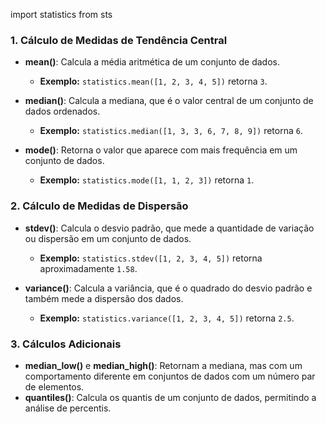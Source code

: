 import statistics from sts

### 1. Cálculo de Medidas de Tendência Central
- **mean()**: Calcula a média aritmética de um conjunto de dados.
  - **Exemplo:** `statistics.mean([1, 2, 3, 4, 5])` retorna `3`.
  
- **median()**: Calcula a mediana, que é o valor central de um conjunto de dados ordenados.
  - **Exemplo:** `statistics.median([1, 3, 3, 6, 7, 8, 9])` retorna `6`.

- **mode()**: Retorna o valor que aparece com mais frequência em um conjunto de dados.
  - **Exemplo:** `statistics.mode([1, 1, 2, 3])` retorna `1`.

### 2. Cálculo de Medidas de Dispersão
- **stdev()**: Calcula o desvio padrão, que mede a quantidade de variação ou dispersão em um conjunto de dados.
  - **Exemplo:** `statistics.stdev([1, 2, 3, 4, 5])` retorna aproximadamente `1.58`.

- **variance()**: Calcula a variância, que é o quadrado do desvio padrão e também mede a dispersão dos dados.
  - **Exemplo:** `statistics.variance([1, 2, 3, 4, 5])` retorna `2.5`.

### 3. Cálculos Adicionais
- **median_low()** e **median_high()**: Retornam a mediana, mas com um comportamento diferente em conjuntos de dados com um número par de elementos.
- **quantiles()**: Calcula os quantis de um conjunto de dados, permitindo a análise de percentis.
